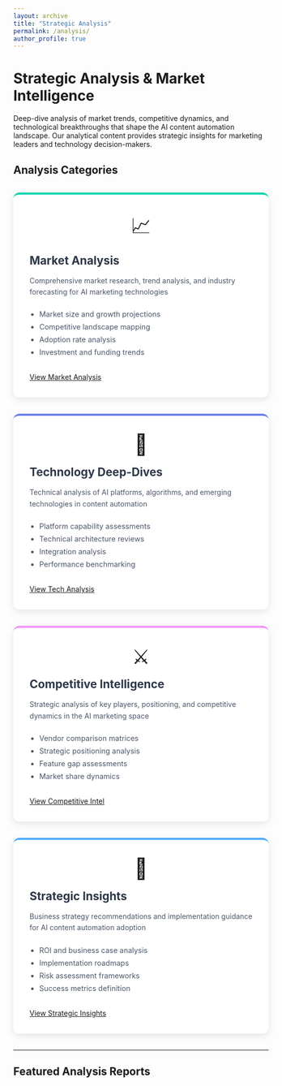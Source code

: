 ```yaml
---
layout: archive
title: "Strategic Analysis"
permalink: /analysis/
author_profile: true
---
```


# Strategic Analysis & Market Intelligence

Deep-dive analysis of market trends, competitive dynamics, and technological breakthroughs that shape the AI content automation landscape. Our analytical content provides strategic insights for marketing leaders and technology decision-makers.

## Analysis Categories

<div class="analysis-grid">
  <div class="analysis-card market">
    <div class="card-icon">📈</div>
    <h3>Market Analysis</h3>
    <p>Comprehensive market research, trend analysis, and industry forecasting for AI marketing technologies</p>
    <ul>
      <li>Market size and growth projections</li>
      <li>Competitive landscape mapping</li>
      <li>Adoption rate analysis</li>
      <li>Investment and funding trends</li>
    </ul>
    <a href="/categories/market-analysis/" class="btn btn--primary">View Market Analysis</a>
  </div>
  
  <div class="analysis-card tech">
    <div class="card-icon">🔬</div>
    <h3>Technology Deep-Dives</h3>
    <p>Technical analysis of AI platforms, algorithms, and emerging technologies in content automation</p>
    <ul>
      <li>Platform capability assessments</li>
      <li>Technical architecture reviews</li>
      <li>Integration analysis</li>
      <li>Performance benchmarking</li>
    </ul>
    <a href="/categories/tech-analysis/" class="btn btn--primary">View Tech Analysis</a>
  </div>
  
  <div class="analysis-card competitive">
    <div class="card-icon">⚔️</div>
    <h3>Competitive Intelligence</h3>
    <p>Strategic analysis of key players, positioning, and competitive dynamics in the AI marketing space</p>
    <ul>
      <li>Vendor comparison matrices</li>
      <li>Strategic positioning analysis</li>
      <li>Feature gap assessments</li>
      <li>Market share dynamics</li>
    </ul>
    <a href="/categories/competitive/" class="btn btn--primary">View Competitive Intel</a>
  </div>
  
  <div class="analysis-card strategy">
    <div class="card-icon">🎯</div>
    <h3>Strategic Insights</h3>
    <p>Business strategy recommendations and implementation guidance for AI content automation adoption</p>
    <ul>
      <li>ROI and business case analysis</li>
      <li>Implementation roadmaps</li>
      <li>Risk assessment frameworks</li>
      <li>Success metrics definition</li>
    </ul>
    <a href="/categories/strategy/" class="btn btn--primary">View Strategic Insights</a>
  </div>
</div>

---

## Featured Analysis Reports

<style>
.analysis-grid {
  display: grid;
  grid-template-columns: repeat(auto-fit, minmax(350px, 1fr));
  gap: 2rem;
  margin: 2rem 0;
}

.analysis-card {
  background: white;
  border-radius: 12px;
  padding: 2rem;
  box-shadow: 0 4px 15px rgba(0,0,0,0.1);
  transition: transform 0.3s ease, box-shadow 0.3s ease;
  border-top: 4px solid;
}

.analysis-card.market { border-top-color: #00d4aa; }
.analysis-card.tech { border-top-color: #667eea; }
.analysis-card.competitive { border-top-color: #f093fb; }
.analysis-card.strategy { border-top-color: #4facfe; }

.analysis-card:hover {
  transform: translateY(-5px);
  box-shadow: 0 8px 25px rgba(0,0,0,0.15);
}

.card-icon {
  font-size: 2.5rem;
  text-align: center;
  margin-bottom: 1rem;
}

.analysis-card h3 {
  margin-top: 0;
  font-size: 1.4rem;
  margin-bottom: 1rem;
  color: #2d3748;
}

.analysis-card p {
  margin-bottom: 1.5rem;
  color: #4a5568;
  line-height: 1.6;
}

.analysis-card ul {
  margin-bottom: 2rem;
  padding-left: 1.2rem;
}

.analysis-card li {
  margin-bottom: 0.5rem;
  color: #4a5568;
  font-size: 0.9rem;
}

.analysis-card .btn {
  width: 100%;
  text-align: center;
}
</style> 